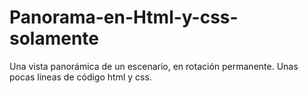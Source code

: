 # Panorama-en-Html-y-css-solamente
Una vista panorámica de un escenario, en rotación permanente. Unas pocas lineas de código html y css.
